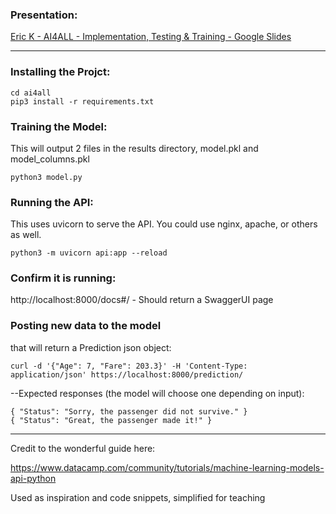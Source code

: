 ### Presentation:
[Eric K - AI4ALL - Implementation, Testing & Training - Google Slides](https://docs.google.com/presentation/d/1hlqt9qRm0NYSIJ-9ez6eRHGsAu_BUvc36eZbdJuq6MA/edit?usp=sharing)

-----

### Installing the Projct:
```
cd ai4all
pip3 install -r requirements.txt
```
### Training the Model:
This will output 2 files in the results directory, model.pkl and model_columns.pkl
```
python3 model.py
```


### Running the API:
This uses uvicorn to serve the API. You could use nginx, apache, or others as well.
```
python3 -m uvicorn api:app --reload
```


### Confirm it is running:
http://localhost:8000/docs#/ - Should return a SwaggerUI page


### Posting new data to the model 
that will return a Prediction json object:

```
curl -d '{"Age": 7, "Fare": 203.3}' -H 'Content-Type: application/json' https://localhost:8000/prediction/
```

--Expected responses (the model will choose one depending on input):

```
{ "Status": "Sorry, the passenger did not survive." }
{ "Status": "Great, the passenger made it!" }
```



---
Credit to the wonderful guide here:

https://www.datacamp.com/community/tutorials/machine-learning-models-api-python

Used as inspiration and code snippets, simplified for teaching

